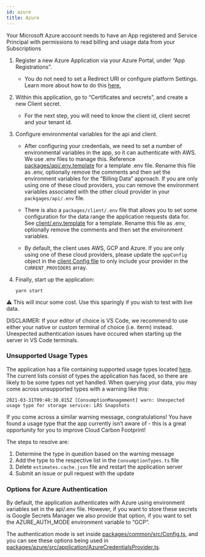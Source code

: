 ```yaml
---
id: azure
title: Azure
---
```


Your Microsoft Azure account needs to have an App registered and Service Principal with permissions to read billing and usage data from your Subscriptions

1.  Register a new Azure Application via your Azure Portal, under “App Registrations”.

    - You do not need to set a Redirect URI or configure platform Settings. Learn more about how to do this [here.](https://docs.microsoft.com/en-us/azure/active-directory/develop/quickstart-register-app)

2.  Within this application, go to “Certificates and secrets”, and create a new Client secret.

    - For the next step, you will need to know the client id, client secret and your tenant id.

3.  Configure environmental variables for the api and client.

    - After configuring your credentials, we need to set a number of environmental variables in the app, so it can authenticate with AWS. We use .env files to manage this. Reference [packages/api/.env.template](https://github.com/cloud-carbon-footprint/cloud-carbon-footprint/blob/trunk/packages/api/.env.template) for a template .env file. Rename this file as .env, optionally remove the comments and then set the environment variables for the “Billing Data” approach. If you are only using one of these cloud providers, you can remove the environment variables associated with the other cloud provider in your `packgages/api/.env` file.

    - There is also a `packages/client/.env` file that allows you to set some configuration for the data range the application requests data for. See [client/.env.template](https://github.com/cloud-carbon-footprint/cloud-carbon-footprint/blob/trunk/packages/client/.env.template) for a template. Rename this file as .env, optionally remove the comments and then set the environment variables.

    - By default, the client uses AWS, GCP and Azure. If you are only using one of these cloud providers, please update the `appConfig` object in the [client Config file](https://github.com/cloud-carbon-footprint/cloud-carbon-footprint/blob/trunk/packages/client/src/Config.ts) to only include your provider in the `CURRENT_PROVIDERS` array.

4.  Finally, start up the application:

        yarn start

⚠️ This will incur some cost. Use this sparingly if you wish to test with live data.

DISCLAIMER: If your editor of choice is VS Code, we recommend to use either your native or custom terminal of choice (i.e. iterm) instead. Unexpected authentication issues have occured when starting up the server in VS Code terminals.

### Unsupported Usage Types

The application has a file containing supported usage types located [here](https://github.com/cloud-carbon-footprint/cloud-carbon-footprint/blob/trunk/packages/core/src/services/azure/ConsumptionTypes.ts). The current lists consist of types the application has faced, so there are likely to be some types not yet handled. When querying your data, you may come across unsupported types with a warning like this:

`2021-03-31T09:48:38.815Z [ConsumptionManagement] warn: Unexpected usage type for storage service: LRS Snapshots`

If you come across a similar warning message, congratulations! You have found a usage type that the app currently isn’t aware of - this is a great opportunity for you to improve Cloud Carbon Footprint!

The steps to resolve are:

1. Determine the type in question based on the warning message
2. Add the type to the respective list in the `ConsumptionTypes.ts` file
3. Delete `estimates.cache.json` file and restart the application server
4. Submit an issue or pull request with the update

### Options for Azure Authentication

By default, the application authenticates with Azure using environment variables set in the api/.env file. However, if you want to store these secrets is Google Secrets Manager we also provide that option, if you want to set the AZURE_AUTH_MODE environment variable to “GCP”.

The authentication mode is set inside [packages/common/src/Config.ts](https://github.com/cloud-carbon-footprint/cloud-carbon-footprint/blob/trunk/packages/common/src/Config.ts), and you can see these options being used in [packages/azure/src/application/AzureCredentialsProvider.ts](https://github.com/cloud-carbon-footprint/cloud-carbon-footprint/blob/trunk/packages/azure/src/application/AzureCredentialsProvider.ts).

<!-- © 2021 ThoughtWorks, Inc. -->

